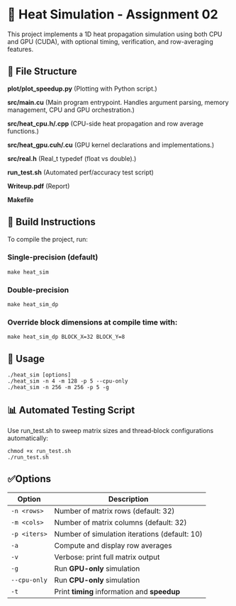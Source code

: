 # 🧊 Heat Simulation - Assignment 02
This project implements a 1D heat propagation simulation using both CPU and GPU (CUDA), with optional timing, verification, and row-averaging features.

## 📁 File Structure

**plot/plot_speedup.py** (Plotting with Python script.)

**src/main.cu** (Main program entrypoint. Handles argument parsing, memory management, CPU and GPU orchestration.)

**src/heat_cpu.h/.cpp** (CPU-side heat propagation and row average functions.)

**src/heat_gpu.cuh/.cu** (GPU kernel declarations and implementations.)

**src/real.h** (Real_t typedef (float vs double).)

**run_test.sh** (Automated perf/accuracy test script)

**Writeup.pdf** (Report)

**Makefile** 


## 🚀 Build Instructions

To compile the project, run: 

### Single-precision (default)
```
make heat_sim
```

### Double-precision 
```
make heat_sim_dp
```

### Override block dimensions at compile time with:
```
make heat_sim_dp BLOCK_X=32 BLOCK_Y=8
```

## 🧪 Usage
```
./heat_sim [options]
./heat_sim -n 4 -m 128 -p 5 --cpu-only
./heat_sim -n 256 -m 256 -p 5 -g

```

## 📊 Automated Testing Script

Use run_test.sh to sweep matrix sizes and thread‐block configurations automatically:
```
chmod +x run_test.sh
./run_test.sh
```

## ✅Options

 Option         | Description                                      |
|----------------|--------------------------------------------------|
| `-n <rows>`    | Number of matrix rows (default: 32)              |
| `-m <cols>`    | Number of matrix columns (default: 32)           |
| `-p <iters>`   | Number of simulation iterations (default: 10)    |
| `-a`           | Compute and display row averages                |
| `-v`           | Verbose: print full matrix output                |
| `-g`           | Run **GPU-only** simulation                      |
| `--cpu-only`   | Run **CPU-only** simulation                      |
| `-t`           | Print **timing** information and **speedup**     |
